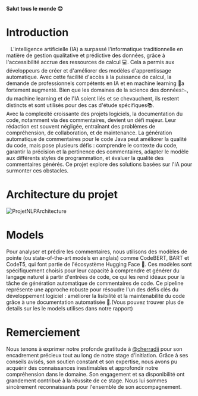 **Salut tous le monde :blush:**
# Introduction
&nbsp;&nbsp;&nbsp;L'intelligence artificielle (IA) a surpassé l'informatique traditionnelle en matière de gestion qualitative et prédictive des données, grâce à l'accessibilité accrue des ressources de calcul :computer:. Cela a permis aux développeurs de créer et d'améliorer des modèles d'apprentissage automatique. Avec cette facilité d'accès à la puissance de calcul, la demande de professionnels compétents en IA et en machine learning 🤖a fortement augmenté. Bien que les domaines de la science des données:chart_with_downwards_trend:, du machine learning et de l'IA soient liés et se chevauchent, ils restent distincts et sont utilisés pour des cas d'étude spécifiques:books:.</br>
Avec la complexité croissante des projets logiciels, la documentation du code, notamment via des commentaires, devient un défi majeur. Leur rédaction est souvent négligée, entraînant des problèmes de compréhension, de collaboration, et de maintenance. La génération automatique de commentaires pour le code Java peut améliorer la qualité du code, mais pose plusieurs défis : comprendre le contexte du code, garantir la précision et la pertinence des commentaires, adapter le modèle aux différents styles de programmation, et évaluer la qualité des commentaires générés. Ce projet explore des solutions basées sur l'IA pour surmonter ces obstacles.
</br>
# Architecture du projet
![ProjetNLPArchitecture](https://github.com/user-attachments/assets/ab8df532-08d4-4624-84c5-9d031075a7df)
<br>
# Models
Pour analyser et prédire les commentaires, nous utilisons des modèles de pointe (ou state-of-the-art models en anglais)
comme CodeBERT, BART et CodeT5, qui font partie de l'écosystème Hugging
Face :hugs:. Ces modèles sont spécifiquement choisis pour leur capacité à comprendre
et générer du langage naturel à partir d'entrées de code, ce qui les rend idéaux
pour la tâche de génération automatique de commentaires de code. Ce pipeline
représente une approche robuste pour résoudre l'un des défis clés du
développement logiciel : améliorer la lisibilité et la maintenabilité du code grâce à
une documentation automatisée :pencil:.(Vous pouvez trouver plus de details sur les le models utilises dans notre rapport)
# Remerciement 
Nous tenons à exprimer notre profonde gratitude à [@cherradii](https://github.com/cherradii) pour son encadrement précieux tout au long de notre stage d'initiation. Grâce à ses conseils avisés, son soutien constant et son expertise, nous avons pu acquérir des connaissances inestimables et approfondir notre compréhension dans le domaine. Son engagement et sa disponibilité ont grandement contribué à la réussite de ce stage. Nous lui sommes sincèrement reconnaissants pour l'ensemble de son accompagnement.
